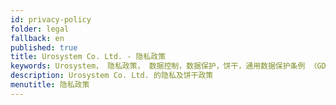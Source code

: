 ```yaml
---
id: privacy-policy
folder: legal
fallback: en
published: true
title: Urosystem Co. Ltd. - 隐私政策
keywords: Urosystem， 隐私政策， 数据控制，数据保护，饼干，通用数据保护条例 （GDPR）
description: Urosystem Co. Ltd. 的隐私及饼干政策
menutitle: 隐私政策
---
```

